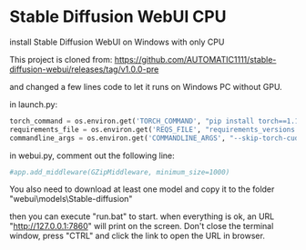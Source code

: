 # Stable Diffusion WebUI CPU
 install Stable Diffusion WebUI on Windows with only CPU

 This project is cloned from:
 https://github.com/AUTOMATIC1111/stable-diffusion-webui/releases/tag/v1.0.0-pre

 and changed a few lines code to let it runs on Windows PC without GPU.

in launch.py:
```python
torch_command = os.environ.get('TORCH_COMMAND', "pip install torch==1.13.1  torchvision==0.14.1  --index-url https://download.pytorch.org/whl/cpu")
requirements_file = os.environ.get('REQS_FILE', "requirements_versions.txt")
commandline_args = os.environ.get('COMMANDLINE_ARGS', "--skip-torch-cuda-test  --disable-nan-check  --no-half --precision full --use-cpu all")
```
in webui.py, comment out the following line:
```python
#app.add_middleware(GZipMiddleware, minimum_size=1000)
``` 


You also need to download at least one model and copy it to the folder "webui\models\Stable-diffusion"

then you can execute "run.bat" to start.
when everything is ok, an URL "http://127.0.0.1:7860" will print on the screen. Don't close the terminal window, press "CTRL" and click the link to open the URL in browser.

